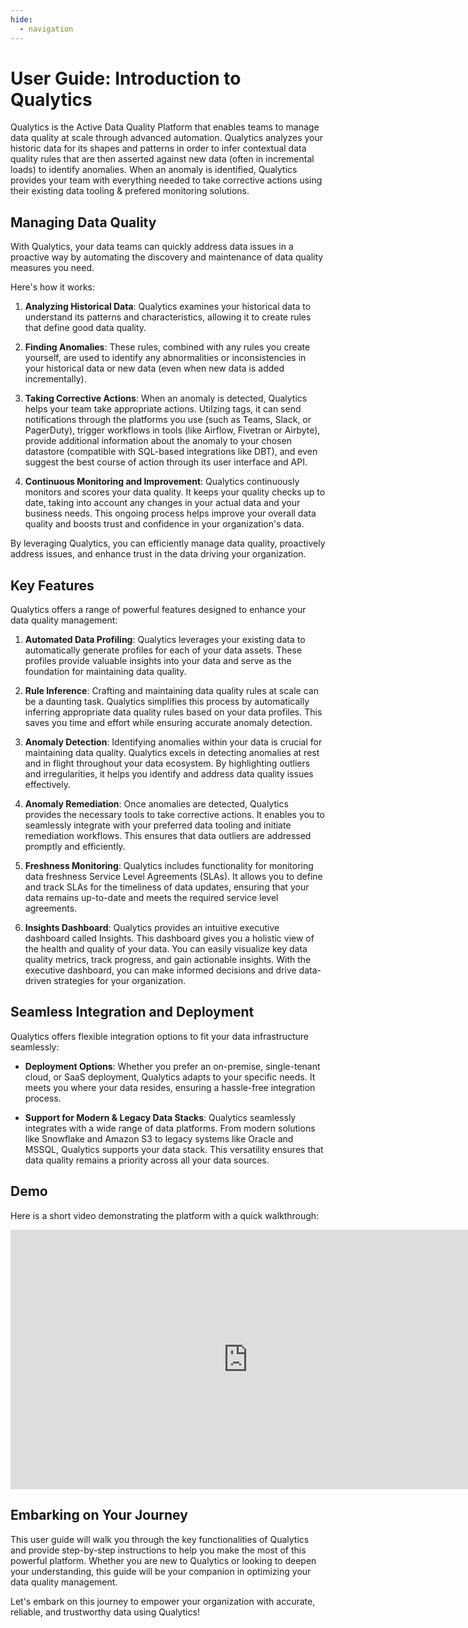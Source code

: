 ```yaml
---
hide:
  - navigation
---
```


# User Guide: Introduction to Qualytics

Qualytics is the Active Data Quality Platform that enables teams to manage data quality at scale through advanced automation. Qualytics analyzes your historic data for its shapes and patterns in order to infer contextual data quality rules that are then asserted against new data (often in incremental loads) to identify anomalies. When an anomaly is identified, Qualytics provides your team with everything needed to take corrective actions using their existing data tooling & prefered monitoring solutions.

## Managing Data Quality

With Qualytics, your data teams can quickly address data issues in a proactive way by automating the discovery and maintenance of data quality measures you need.

Here's how it works:

1. **Analyzing Historical Data**: Qualytics examines your historical data to understand its patterns and characteristics, allowing it to create rules that define good data quality.

2. **Finding Anomalies**: These rules, combined with any rules you create yourself, are used to identify any abnormalities or inconsistencies in your historical data or new data (even when new data is added incrementally).

3. **Taking Corrective Actions**: When an anomaly is detected, Qualytics helps your team take appropriate actions. Utilzing tags, it can send notifications through the platforms you use (such as Teams, Slack, or PagerDuty), trigger workflows in tools (like Airflow, Fivetran or Airbyte), provide additional information about the anomaly to your chosen datastore (compatible with SQL-based integrations like DBT), and even suggest the best course of action through its user interface and API.

4. **Continuous Monitoring and Improvement**: Qualytics continuously monitors and scores your data quality. It keeps your quality checks up to date, taking into account any changes in your actual data and your business needs. This ongoing process helps improve your overall data quality and boosts trust and confidence in your organization's data.

By leveraging Qualytics, you can efficiently manage data quality, proactively address issues, and enhance trust in the data driving your organization.

## Key Features

Qualytics offers a range of powerful features designed to enhance your data quality management:

1. **Automated Data Profiling**: Qualytics leverages your existing data to automatically generate profiles for each of your data assets. These profiles provide valuable insights into your data and serve as the foundation for maintaining data quality.

2. **Rule Inference**: Crafting and maintaining data quality rules at scale can be a daunting task. Qualytics simplifies this process by automatically inferring appropriate data quality rules based on your data profiles. This saves you time and effort while ensuring accurate anomaly detection.

3. **Anomaly Detection**: Identifying anomalies within your data is crucial for maintaining data quality. Qualytics excels in detecting anomalies at rest and in flight throughout your data ecosystem. By highlighting outliers and irregularities, it helps you identify and address data quality issues effectively.

4. **Anomaly Remediation**: Once anomalies are detected, Qualytics provides the necessary tools to take corrective actions. It enables you to seamlessly integrate with your preferred data tooling and initiate remediation workflows. This ensures that data outliers are addressed promptly and efficiently.

5. **Freshness Monitoring**: Qualytics includes functionality for monitoring data freshness Service Level Agreements (SLAs). It allows you to define and track SLAs for the timeliness of data updates, ensuring that your data remains up-to-date and meets the required service level agreements.

6. **Insights Dashboard**: Qualytics provides an intuitive executive dashboard called Insights. This dashboard gives you a holistic view of the health and quality of your data. You can easily visualize key data quality metrics, track progress, and gain actionable insights. With the executive dashboard, you can make informed decisions and drive data-driven strategies for your organization.

## Seamless Integration and Deployment

Qualytics offers flexible integration options to fit your data infrastructure seamlessly:

- **Deployment Options**: Whether you prefer an on-premise, single-tenant cloud, or SaaS deployment, Qualytics adapts to your specific needs. It meets you where your data resides, ensuring a hassle-free integration process.

- **Support for Modern & Legacy Data Stacks**: Qualytics seamlessly integrates with a wide range of data platforms. From modern solutions like Snowflake and Amazon S3 to legacy systems like Oracle and MSSQL, Qualytics supports your data stack. This versatility ensures that data quality remains a priority across all your data sources.

## Demo
Here is a short video demonstrating the platform with a quick walkthrough:
<iframe width="760" height="415" src="https://www.loom.com/embed/788412013bd34366a1800fee54190379" title="Qualytics - Full Demo of Qualytics Platform" frameborder="0" allow="accelerometer; autoplay; clipboard-write; encrypted-media; gyroscope; picture-in-picture" allowfullscreen></iframe>



<!-- moved Implementation to Quick Start -->

## Embarking on Your Journey

This user guide will walk you through the key functionalities of Qualytics and provide step-by-step instructions to help you make the most of this powerful platform. Whether you are new to Qualytics or looking to deepen your understanding, this guide will be your companion in optimizing your data quality management.

Let's embark on this journey to empower your organization with accurate, reliable, and trustworthy data using Qualytics!


<!-- * TODO - ADD FRESHNESS SLA FUNCTIONALITY, INCLUDE DETAILS FROM API DOCUMENTATION -->
